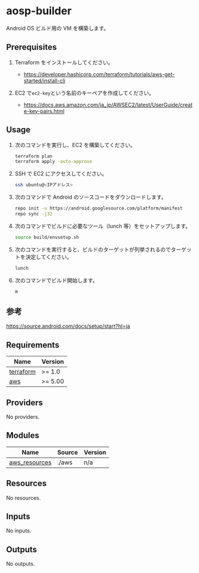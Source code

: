 # aosp-builder

Android OS ビルド用の VM を構築します。

## Prerequisites

1. Terraform をインストールしてください。

   - https://developer.hashicorp.com/terraform/tutorials/aws-get-started/install-cli

1. EC2 で`ec2-key`という名前のキーペアを作成してください。

   - https://docs.aws.amazon.com/ja_jp/AWSEC2/latest/UserGuide/create-key-pairs.html

## Usage

1. 次のコマンドを実行し、EC2 を構築してください。

   ```sh
   terraform plan
   terraform apply -auto-approve
   ```

1. SSH で EC2 にアクセスしてください。
   ```sh
   ssh ubuntu@<IPアドレス>
   ```
1. 次のコマンドで Android のソースコードをダウンロードします。
   ```sh
   repo init -u https://android.googlesource.com/platform/manifest
   repo sync -j32
   ```
1. 次のコマンドでビルドに必要なツール（lunch 等）をセットアップします。
   ```sh
   source build/envsetup.sh
   ```
1. 次のコマンドを実行すると、ビルドのターゲットが列挙されるのでターゲットを決定してください。
   ```sh
   lunch
   ```
1. 次のコマンドでビルド開始します。
   ```sh
   m
   ```

## 参考

https://source.android.com/docs/setup/start?hl=ja

<!-- BEGIN_TF_DOCS -->
## Requirements

| Name | Version |
|------|---------|
| <a name="requirement_terraform"></a> [terraform](#requirement\_terraform) | >= 1.0 |
| <a name="requirement_aws"></a> [aws](#requirement\_aws) | >= 5.00 |

## Providers

No providers.

## Modules

| Name | Source | Version |
|------|--------|---------|
| <a name="module_aws_resources"></a> [aws\_resources](#module\_aws\_resources) | ./aws | n/a |

## Resources

No resources.

## Inputs

No inputs.

## Outputs

No outputs.
<!-- END_TF_DOCS -->
